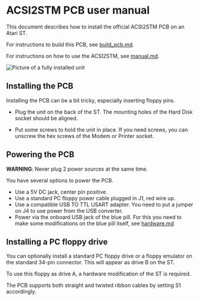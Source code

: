 ACSI2STM PCB user manual
========================

This document describes how to install the official ACSI2STM PCB on an Atari ST.

For instructions to build this PCB, see [build_pcb.md](build_pcb.md).

For instructions on how to use the ACSI2STM, see [manual.md](manual.md).

![Picture of a fully installed unit](images/unit_installed.jpg)


Installing the PCB
------------------

Installing the PCB can be a bit tricky, especially inserting floppy pins.

 * Plug the unit on the back of the ST. The mounting holes of the Hard Disk
   socket should be aligned.

 * Put some screws to hold the unit in place.
   If you need screws, you can unscrew the hex screws of the Modem or Printer
   socket.


Powering the PCB
----------------

**WARNING**: Never plug 2 power sources at the same time.

You have several options to power the PCB.

 * Use a 5V DC jack, center pin positive.
 * Use a standard PC floppy power cable plugged in J1, red wire up.
 * Use a compatible USB TO TTL USART adapter. You need to put a jumper on J4 to
   use power from the USB converter.
 * Power via the onboard USB jack of the blue pill. For this you need to make
   some modifications on the blue pill itself, see [hardware.md](hardware.md)


Installing a PC floppy drive
----------------------------

You can optionally install a standard PC floppy drive or a floppy emulator on
the standard 34-pin connector. This will appear as drive B on the ST.

To use this floppy as drive A, a hardware modification of the ST is required.

The PCB supports both straight and twisted ribbon cables by setting S1
accordingly.

